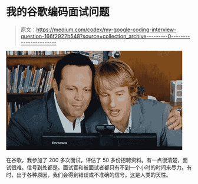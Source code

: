 # 我的谷歌编码面试问题

> 原文：<https://medium.com/codex/my-google-coding-interview-question-166f2922b548?source=collection_archive---------0----------------------->

![](img/9211958e63ec8c35ec419ca291408dcd.png)

在谷歌，我参加了 200 多次面试，评估了 50 多份招聘资料。有一点很清楚，面试很难。信号到处都是。面试官和被面试者都只有不到一个小时的时间来尽力。有时，出于各种原因，我们会得到错误或不准确的信号。这是人类的天性。